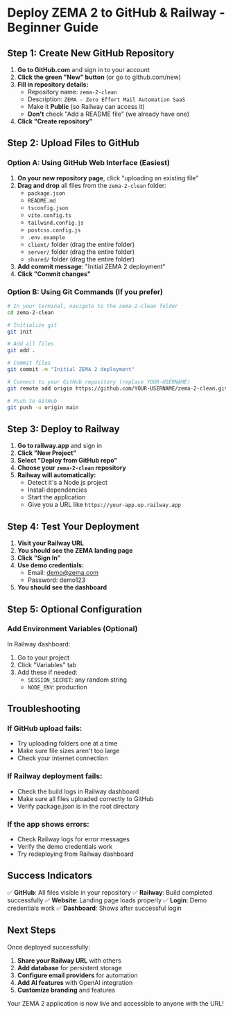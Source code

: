 # Deploy ZEMA 2 to GitHub & Railway - Beginner Guide

## Step 1: Create New GitHub Repository

1. **Go to GitHub.com** and sign in to your account
2. **Click the green "New" button** (or go to github.com/new)
3. **Fill in repository details:**
   - Repository name: `zema-2-clean`
   - Description: `ZEMA - Zero Effort Mail Automation SaaS`
   - Make it **Public** (so Railway can access it)
   - **Don't** check "Add a README file" (we already have one)
4. **Click "Create repository"**

## Step 2: Upload Files to GitHub

### Option A: Using GitHub Web Interface (Easiest)

1. **On your new repository page**, click "uploading an existing file"
2. **Drag and drop** all files from the `zema-2-clean` folder:
   - `package.json`
   - `README.md`
   - `tsconfig.json`
   - `vite.config.ts`
   - `tailwind.config.js`
   - `postcss.config.js`
   - `.env.example`
   - `client/` folder (drag the entire folder)
   - `server/` folder (drag the entire folder)
   - `shared/` folder (drag the entire folder)
3. **Add commit message**: "Initial ZEMA 2 deployment"
4. **Click "Commit changes"**

### Option B: Using Git Commands (If you prefer)

```bash
# In your terminal, navigate to the zema-2-clean folder
cd zema-2-clean

# Initialize git
git init

# Add all files
git add .

# Commit files
git commit -m "Initial ZEMA 2 deployment"

# Connect to your GitHub repository (replace YOUR-USERNAME)
git remote add origin https://github.com/YOUR-USERNAME/zema-2-clean.git

# Push to GitHub
git push -u origin main
```

## Step 3: Deploy to Railway

1. **Go to railway.app** and sign in
2. **Click "New Project"**
3. **Select "Deploy from GitHub repo"**
4. **Choose your `zema-2-clean` repository**
5. **Railway will automatically:**
   - Detect it's a Node.js project
   - Install dependencies
   - Start the application
   - Give you a URL like `https://your-app.up.railway.app`

## Step 4: Test Your Deployment

1. **Visit your Railway URL**
2. **You should see the ZEMA landing page**
3. **Click "Sign In"**
4. **Use demo credentials:**
   - Email: demo@zema.com
   - Password: demo123
5. **You should see the dashboard**

## Step 5: Optional Configuration

### Add Environment Variables (Optional)
In Railway dashboard:
1. Go to your project
2. Click "Variables" tab
3. Add these if needed:
   - `SESSION_SECRET`: any random string
   - `NODE_ENV`: production

## Troubleshooting

### If GitHub upload fails:
- Try uploading folders one at a time
- Make sure file sizes aren't too large
- Check your internet connection

### If Railway deployment fails:
- Check the build logs in Railway dashboard
- Make sure all files uploaded correctly to GitHub
- Verify package.json is in the root directory

### If the app shows errors:
- Check Railway logs for error messages
- Verify the demo credentials work
- Try redeploying from Railway dashboard

## Success Indicators

✅ **GitHub**: All files visible in your repository
✅ **Railway**: Build completed successfully
✅ **Website**: Landing page loads properly
✅ **Login**: Demo credentials work
✅ **Dashboard**: Shows after successful login

## Next Steps

Once deployed successfully:
1. **Share your Railway URL** with others
2. **Add database** for persistent storage
3. **Configure email providers** for automation
4. **Add AI features** with OpenAI integration
5. **Customize branding** and features

Your ZEMA 2 application is now live and accessible to anyone with the URL!